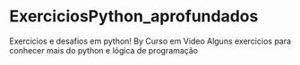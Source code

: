 # ExerciciosPython_aprofundados
Exercicios e desafios em python! By Curso em Video
Alguns exercicios para conhecer mais do python e lógica de programação
